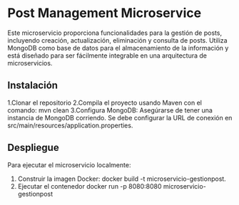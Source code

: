 # Post Management Microservice
Este microservicio proporciona funcionalidades para la gestión de posts, incluyendo creación, actualización, eliminación y consulta de posts. Utiliza MongoDB como base de datos para el almacenamiento de la información y está diseñado para ser fácilmente integrable en una arquitectura de microservicios.
## Instalación 
1.Clonar el repositorio
2.Compila el proyecto usando Maven con el comando: mvn clean 
3.Configura MongoDB: Asegúrarse de tener una instancia de MongoDB corriendo. Se debe configurar la URL de conexión en src/main/resources/application.properties.
## Despliegue
Para ejecutar el microservicio localmente:
1. Construir la imagen Docker:
docker build -t microservicio-gestionpost.
2. Ejecutar el contenedor
   docker run -p 8080:8080 microservicio-gestionpost




